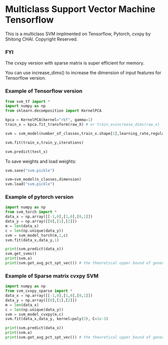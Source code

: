 # Multiclass Support Vector Machine Tensorflow

This is a multiclass SVM implmented on Tensorflow, Pytorch, cvxpy by Shitong CHAI. Copyright Reserved.

### FYI

The cvxpy version with sparse matrix is super efficient for memory.

You can use increase_dims() to increase the dimension of input features for Tensorflow version.

### Example of Tensorflow version
```python
from svm_tf import *
import numpy as np
from sklearn.decomposition import KernelPCA

kpca = KernelPCA(kernel="rbf", gamma=1)
train_x = kpca.fit_transform(raw_X) # or train_x=increase_dims(raw_x)

svm = svm_model(number_of_classes,train_x.shape[1],learning_rate,regularization)

svm.fit(train_x,train_y,iterations)

svm.predict(test_x)
```
To save weights and load weights:
```python
svm.save("svm.pickle")
```

```python
svm=svm_model(n_classes,dimension)
svm.load("svm.pickle")

```

### Example of pytorch version
```python
import numpy as np
from svm_torch import *
data_x = np.array([[-1,0],[1,0],[0,1]])
data_y = np.array([[0],[1],[2]])
m = len(data_x)
c = len(np.unique(data_y))
svm = svm_model_torch(m,1,c)
svm.fit(data_x,data_y,1)

print(svm.predict(data_x))
svm.get_svms()
print(svm.a)
print(svm.get_avg_pct_spt_vec()) # the theoretical upper bound of generalization error
```

### Example of Sparse matrix cvxpy SVM
```python
import numpy as np
from svm_cvxpy_sparse import *
data_x = np.array([[-1,0],[1,0],[0,1]])
data_y = np.array([[0],[1],[2]])
m = len(data_x)
c = len(np.unique(data_y))
svm = svm_model_cvxpy(m,c)
svm.fit(data_x,data_y, kernel=poly(3), C=1e-3)

print(svm.predict(data_x))
print(svm.a)
print(svm.get_avg_pct_spt_vec()) # the theoretical upper bound of generalization error
```

